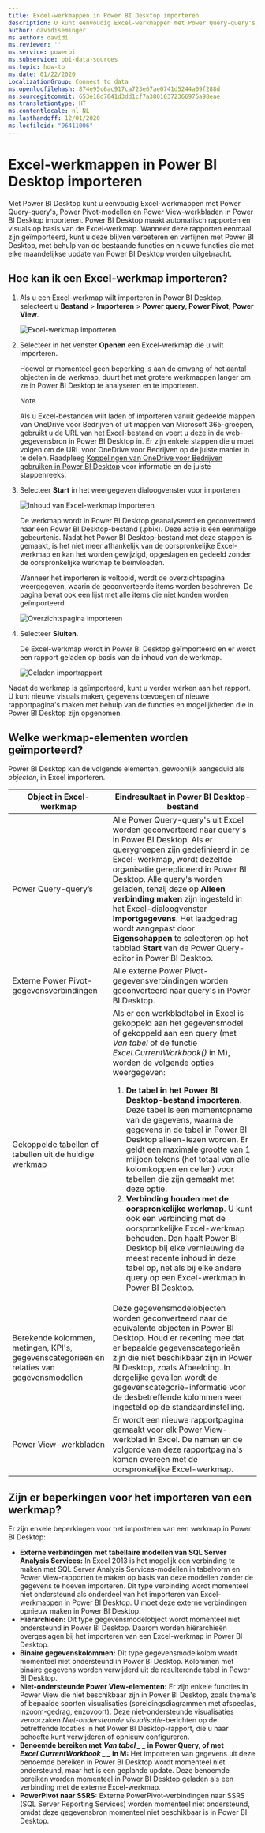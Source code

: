 ```yaml
---
title: Excel-werkmappen in Power BI Desktop importeren
description: U kunt eenvoudig Excel-werkmappen met Power Query-query's, Power Pivot-modellen en Power View-werkbladen in Power BI Desktop importeren.
author: davidiseminger
ms.author: davidi
ms.reviewer: ''
ms.service: powerbi
ms.subservice: pbi-data-sources
ms.topic: how-to
ms.date: 01/22/2020
LocalizationGroup: Connect to data
ms.openlocfilehash: 874e95c6ac917ca723e67ae0741d5244a09f288d
ms.sourcegitcommit: 653e18d7041d3dd1cf7a38010372366975a98eae
ms.translationtype: HT
ms.contentlocale: nl-NL
ms.lasthandoff: 12/01/2020
ms.locfileid: "96411006"
---
```

# <a name="import-excel-workbooks-into-power-bi-desktop"></a>Excel-werkmappen in Power BI Desktop importeren
Met Power BI Desktop kunt u eenvoudig Excel-werkmappen met Power Query-query's, Power Pivot-modellen en Power View-werkbladen in Power BI Desktop importeren. Power BI Desktop maakt automatisch rapporten en visuals op basis van de Excel-werkmap. Wanneer deze rapporten eenmaal zijn geïmporteerd, kunt u deze blijven verbeteren en verfijnen met Power BI Desktop, met behulp van de bestaande functies en nieuwe functies die met elke maandelijkse update van Power BI Desktop worden uitgebracht.

## <a name="how-do-i-import-an-excel-workbook"></a>Hoe kan ik een Excel-werkmap importeren?
1. Als u een Excel-werkmap wilt importeren in Power BI Desktop, selecteert u **Bestand** > **Importeren** > **Power query, Power Pivot, Power View**.

   ![Excel-werkmap importeren](media/desktop-import-excel-workbooks/importexceltopbi_1.png)


2. Selecteer in het venster **Openen** een Excel-werkmap die u wilt importeren. 

   Hoewel er momenteel geen beperking is aan de omvang of het aantal objecten in de werkmap, duurt het met grotere werkmappen langer om ze in Power BI Desktop te analyseren en te importeren.

   > [!NOTE]
   > Als u Excel-bestanden wilt laden of importeren vanuit gedeelde mappen van OneDrive voor Bedrijven of uit mappen van Microsoft 365-groepen, gebruikt u de URL van het Excel-bestand en voert u deze in de web-gegevensbron in Power BI Desktop in. Er zijn enkele stappen die u moet volgen om de URL voor OneDrive voor Bedrijven op de juiste manier in te delen. Raadpleeg [Koppelingen van OneDrive voor Bedrijven gebruiken in Power BI Desktop](desktop-use-onedrive-business-links.md) voor informatie en de juiste stappenreeks.
   > 
   > 

3. Selecteer **Start** in het weergegeven dialoogvenster voor importeren.

   ![Inhoud van Excel-werkmap importeren](media/desktop-import-excel-workbooks/import-excel-power-bi-5.png)


   De werkmap wordt in Power BI Desktop geanalyseerd en geconverteerd naar een Power BI Desktop-bestand (.pbix). Deze actie is een eenmalige gebeurtenis. Nadat het Power BI Desktop-bestand met deze stappen is gemaakt, is het niet meer afhankelijk van de oorspronkelijke Excel-werkmap en kan het worden gewijzigd, opgeslagen en gedeeld zonder de oorspronkelijke werkmap te beïnvloeden.

   Wanneer het importeren is voltooid, wordt de overzichtspagina weergegeven, waarin de geconverteerde items worden beschreven. De pagina bevat ook een lijst met alle items die niet konden worden geïmporteerd.

   ![Overzichtspagina importeren](media/desktop-import-excel-workbooks/importexceltopbi_3.png)

4. Selecteer **Sluiten**. 

   De Excel-werkmap wordt in Power BI Desktop geïmporteerd en er wordt een rapport geladen op basis van de inhoud van de werkmap.

   ![Geladen importrapport](media/desktop-import-excel-workbooks/importexceltopbi_4.png)

Nadat de werkmap is geïmporteerd, kunt u verder werken aan het rapport. U kunt nieuwe visuals maken, gegevens toevoegen of nieuwe rapportpagina's maken met behulp van de functies en mogelijkheden die in Power BI Desktop zijn opgenomen.

## <a name="which-workbook-elements-are-imported"></a>Welke werkmap-elementen worden geïmporteerd?
Power BI Desktop kan de volgende elementen, gewoonlijk aangeduid als *objecten*, in Excel importeren.

| Object in Excel-werkmap | Eindresultaat in Power BI Desktop-bestand |
| --- | --- |
| Power Query-query’s |Alle Power Query-query's uit Excel worden geconverteerd naar query's in Power BI Desktop. Als er querygroepen zijn gedefinieerd in de Excel-werkmap, wordt dezelfde organisatie gerepliceerd in Power BI Desktop. Alle query's worden geladen, tenzij deze op **Alleen verbinding maken** zijn ingesteld in het Excel-dialoogvenster **Importgegevens**. Het laadgedrag wordt aangepast door **Eigenschappen** te selecteren op het tabblad **Start** van de Power Query-editor in Power BI Desktop. |
| Externe Power Pivot-gegevensverbindingen |Alle externe Power Pivot-gegevensverbindingen worden geconverteerd naar query's in Power BI Desktop. |
| Gekoppelde tabellen of tabellen uit de huidige werkmap |Als er een werkbladtabel in Excel is gekoppeld aan het gegevensmodel of gekoppeld aan een query (met *Van tabel* of de functie *Excel.CurrentWorkbook()* in M), worden de volgende opties weergegeven: <ol><li><b>De tabel in het Power BI Desktop-bestand importeren</b>. Deze tabel is een momentopname van de gegevens, waarna de gegevens in de tabel in Power BI Desktop alleen-lezen worden. Er geldt een maximale grootte van 1 miljoen tekens (het totaal van alle kolomkoppen en cellen) voor tabellen die zijn gemaakt met deze optie.</li><li><b>Verbinding houden met de oorspronkelijke werkmap</b>. U kunt ook een verbinding met de oorspronkelijke Excel-werkmap behouden. Dan haalt Power BI Desktop bij elke vernieuwing de meest recente inhoud in deze tabel op, net als bij elke andere query op een Excel-werkmap in Power BI Desktop.</li></ul> |
| Berekende kolommen, metingen, KPI's, gegevenscategorieën en relaties van gegevensmodellen |Deze gegevensmodelobjecten worden geconverteerd naar de equivalente objecten in Power BI Desktop. Houd er rekening mee dat er bepaalde gegevenscategorieën zijn die niet beschikbaar zijn in Power BI Desktop, zoals Afbeelding. In dergelijke gevallen wordt de gegevenscategorie-informatie voor de desbetreffende kolommen weer ingesteld op de standaardinstelling. |
| Power View-werkbladen |Er wordt een nieuwe rapportpagina gemaakt voor elk Power View-werkblad in Excel. De namen en de volgorde van deze rapportpagina's komen overeen met de oorspronkelijke Excel-werkmap. |

## <a name="are-there-any-limitations-to-importing-a-workbook"></a>Zijn er beperkingen voor het importeren van een werkmap?
Er zijn enkele beperkingen voor het importeren van een werkmap in Power BI Desktop:

* **Externe verbindingen met tabellaire modellen van SQL Server Analysis Services:** In Excel 2013 is het mogelijk een verbinding te maken met SQL Server Analysis Services-modellen in tabelvorm en Power View-rapporten te maken op basis van deze modellen zonder de gegevens te hoeven importeren. Dit type verbinding wordt momenteel niet ondersteund als onderdeel van het importeren van Excel-werkmappen in Power BI Desktop. U moet deze externe verbindingen opnieuw maken in Power BI Desktop.
* **Hiërarchieën:** Dit type gegevensmodelobject wordt momenteel niet ondersteund in Power BI Desktop. Daarom worden hiërarchieën overgeslagen bij het importeren van een Excel-werkmap in Power BI Desktop.
* **Binaire gegevenskolommen:** Dit type gegevensmodelkolom wordt momenteel niet ondersteund in Power BI Desktop. Kolommen met binaire gegevens worden verwijderd uit de resulterende tabel in Power BI Desktop.
* **Niet-ondersteunde Power View-elementen:** Er zijn enkele functies in Power View die niet beschikbaar zijn in Power BI Desktop, zoals thema's of bepaalde soorten visualisaties (spreidingsdiagrammen met afspeelas, inzoom-gedrag, enzovoort). Deze niet-ondersteunde visualisaties veroorzaken *Niet-ondersteunde visualisatie*-berichten op de betreffende locaties in het Power BI Desktop-rapport, die u naar behoefte kunt verwijderen of opnieuw configureren.
* **Benoemde bereiken met** **_Van tabel_ *_ _* in Power Query, of met** **_Excel.CurrentWorkbook_ *_ _* in M:** Het importeren van gegevens uit deze benoemde bereiken in Power BI Desktop wordt momenteel niet ondersteund, maar het is een geplande update. Deze benoemde bereiken worden momenteel in Power BI Desktop geladen als een verbinding met de externe Excel-werkmap.
* **PowerPivot naar SSRS:** Externe PowerPivot-verbindingen naar SSRS (SQL Server Reporting Services) worden momenteel niet ondersteund, omdat deze gegevensbron momenteel niet beschikbaar is in Power BI Desktop.


